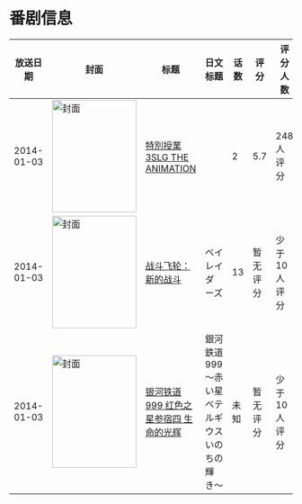 # 番剧信息

|放送日期|封面|标题|日文标题|话数|评分|评分人数|
|---|---|---|---|---|---|---|
|2014-01-03|<img src="https://bangumi.tv/img/no_icon_subject.png" alt="封面" style="width:150px;height:200px;object-fit:cover;">|[特別授業3SLG THE ANIMATION](https://bangumi.tv/subject/90790)||2|5.7|248人评分|
|2014-01-03|<img src="https://lain.bgm.tv/pic/cover/c/43/b6/94406_bAbtz.jpg" alt="封面" style="width:150px;height:200px;object-fit:cover;">|[战斗飞轮：新的战斗](https://bangumi.tv/subject/94406)|ベイレイダーズ|13|暂无评分|少于10人评分|
|2014-01-03|<img src="https://lain.bgm.tv/pic/cover/c/d1/4b/478934_ct8u0.jpg" alt="封面" style="width:150px;height:200px;object-fit:cover;">|[银河铁道999 红色之星参宿四 生命的光辉](https://bangumi.tv/subject/478934)|銀河鉄道999 〜赤い星ベテルギウス いのちの輝き〜|未知|暂无评分|少于10人评分|
